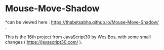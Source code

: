 # Mouse-Move-Shadow

*can be viewed here : https://thabetsabha.github.io/Mouse-Move-Shadow/ .

This is the 16th project from JavaScript30 by Wes Bos, with some small changes ( https://javascript30.com/ ).
